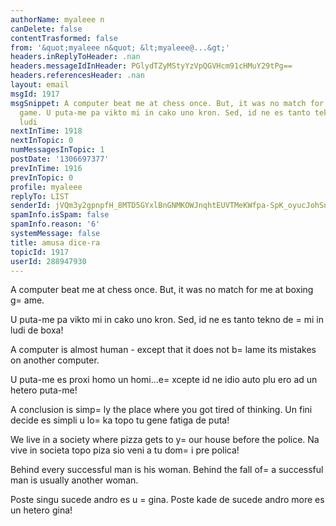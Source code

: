 ```yaml
---
authorName: myaleee n
canDelete: false
contentTrasformed: false
from: '&quot;myaleee n&quot; &lt;myaleee@...&gt;'
headers.inReplyToHeader: .nan
headers.messageIdInHeader: PGlydTZyMStyYzVpQGVHcm91cHMuY29tPg==
headers.referencesHeader: .nan
layout: email
msgId: 1917
msgSnippet: A computer beat me at chess once. But, it was no match for me at   boxing
  game. U puta-me pa vikto mi in cako uno kron. Sed, id ne es tanto tekno de mi in
  ludi
nextInTime: 1918
nextInTopic: 0
numMessagesInTopic: 1
postDate: '1306697377'
prevInTime: 1916
prevInTopic: 0
profile: myaleee
replyTo: LIST
senderId: jVQm3y2gpnpfH_8MTD5GYxlBnGNMKOWJnqhtEUVTMeKWfpa-SpK_oyucJohSnGEc3zqJeWnk5Gv6tbF8MvV8LK6OkrHtfQ
spamInfo.isSpam: false
spamInfo.reason: '6'
systemMessage: false
title: amusa dice-ra
topicId: 1917
userId: 288947930
---
```


A computer beat me at chess once.
But, it was no match for me at   boxing g=
ame.

U puta-me pa vikto mi in cako uno kron.
Sed, id ne es tanto tekno de =
mi in ludi de boxa!

A computer is almost human - except that it does not b=
lame its mistakes on another computer.

U puta-me es proxi homo un homi...e=
xcepte id ne idio auto  plu ero ad un hetero puta-me!

A conclusion is simp=
ly the place where you got tired of thinking.
Un fini decide es simpli u lo=
ka topo tu gene fatiga de puta!

We live in a society where pizza gets to y=
our house before the police.
Na vive in societa topo piza sio veni a tu dom=
i pre polica!

Behind every successful man is his woman. Behind the fall of=
 a successful man is usually another woman.

Poste singu sucede andro es u =
gina. Poste kade de sucede andro more es un hetero gina!



